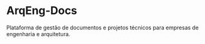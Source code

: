 # ArqEng-Docs
Plataforma de gestão de documentos e projetos técnicos para empresas de engenharia e arquitetura.
